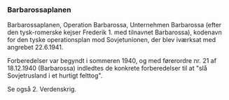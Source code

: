 ### Barbarossaplanen


Barbarossaplanen, Operation Barbarossa, Unternehmen Barbarossa (efter den tysk-romerske kejser Frederik 1. med tilnavnet Barbarossa), kodenavn for den tyske operationsplan mod Sovjetunionen, der blev iværksat med angrebet 22.6.1941.

Forberedelser var begyndt i sommeren 1940, og med førerordre nr. 21 af 18.12.1940 (Barbarossa) indledtes de konkrete forberedelser til at "slå Sovjetrusland i et hurtigt felttog".

Se også 2. Verdenskrig.
